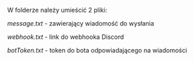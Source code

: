 W folderze należy umieścić 2 pliki:

*message.txt* - zawierający wiadomość do wysłania

*webhook.txt* - link do webhooka Discord

*botToken.txt* - token do bota odpowiadającego na wiadomości
